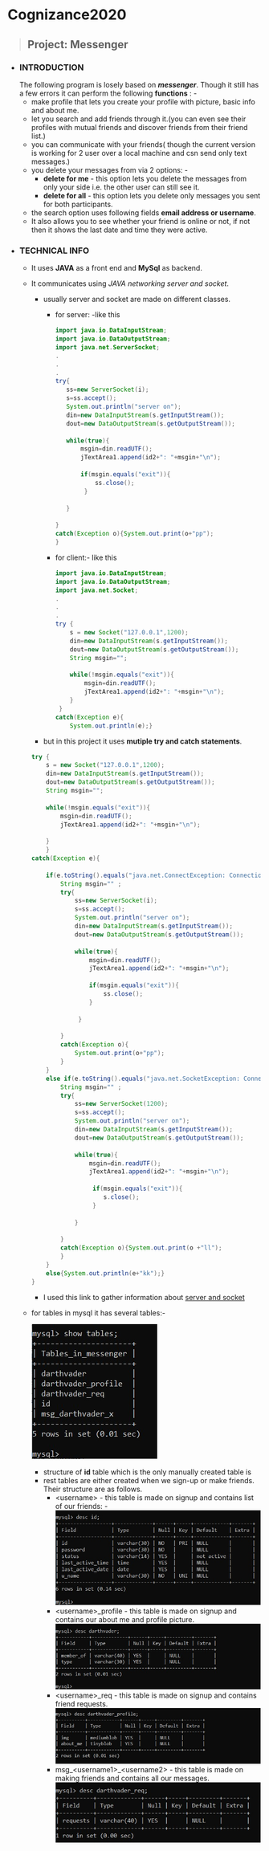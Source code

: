 # Cognizance2020
>## Project: Messenger
 * ### __INTRODUCTION__ 
    The following program is losely based on __*messenger*__. Though it still has a few errors it can perform  the following __functions__ : -
    * make profile that lets you create your profile with picture, basic info and about me.
    * let you search and add friends through it.(you can even see their profiles with mutual friends and discover friends from their friend list.)
    * you can communicate with your friends( though the current version is working for 2 user over a local machine and csn send only text messages.)
    * you delete your messages from via 2 options: -
        * __delete for me__ - this option lets you delete the messages from only your side i.e. the other user can still see it.
        * __delete for all__ - this option lets you delete only messages you sent for both participants. 
    * the search option uses following fields __email address or username__. 
    * It also allows you to see whether your friend is online or not, if not then it shows the last date and time they were active.
* ### __TECHNICAL INFO__
    * It uses __JAVA__ as a front end and __MySql__ as backend.
    * It communicates using _JAVA networking server and socket_.
        * usually server and socket are made on different classes. 
            * for server: -like this
                 ```JAVA
                import java.io.DataInputStream;
                import java.io.DataOutputStream;
                import java.net.ServerSocket;
                .
                .
                .
                try{
                    ss=new ServerSocket(i);
                    s=ss.accept();
                    System.out.println("server on");
                    din=new DataInputStream(s.getInputStream());
                    dout=new DataOutputStream(s.getOutputStream());

                    while(true){
                        msgin=din.readUTF();
                        jTextArea1.append(id2+": "+msgin+"\n");

                        if(msgin.equals("exit")){
                            ss.close();
                         }
                
                    }

                 }
                catch(Exception o){System.out.print(o+"pp");
                }
                ```
            * for client:- like this
                
                ```JAVA
                import java.io.DataInputStream;
                import java.io.DataOutputStream;
                import java.net.Socket;
                .
                .
                .
                try {
                    s = new Socket("127.0.0.1",1200);
                    din=new DataInputStream(s.getInputStream());
                    dout=new DataOutputStream(s.getOutputStream());
                    String msgin="";
        
                    while(!msgin.equals("exit")){
                        msgin=din.readUTF();
                        jTextArea1.append(id2+": "+msgin+"\n");
                    }
                 }
                catch(Exception e){
                    System.out.println(e);}
                ```
                
         * but in this project it uses __mutiple try and catch statements__.
        ```java
        try {
            s = new Socket("127.0.0.1",1200);
            din=new DataInputStream(s.getInputStream());
            dout=new DataOutputStream(s.getOutputStream());
            String msgin="";
        
            while(!msgin.equals("exit")){
                msgin=din.readUTF();
                jTextArea1.append(id2+": "+msgin+"\n");
            
            }
            }
        catch(Exception e){

            if(e.toString().equals("java.net.ConnectException: Connection refused: connect")){
                String msgin="" ;
                try{
                    ss=new ServerSocket(i);
                    s=ss.accept();
                    System.out.println("server on");
                    din=new DataInputStream(s.getInputStream());
                    dout=new DataOutputStream(s.getOutputStream());

                    while(true){
                        msgin=din.readUTF();
                        jTextArea1.append(id2+": "+msgin+"\n");

                        if(msgin.equals("exit")){
                            ss.close();
                        }
                
                     }

                }
                catch(Exception o){
                    System.out.print(o+"pp");
                }
            }
            else if(e.toString().equals("java.net.SocketException: Connection reset")){
                String msgin="" ;
                try{
                    ss=new ServerSocket(1200);
                    s=ss.accept();
                    System.out.println("server on");
                    din=new DataInputStream(s.getInputStream());
                    dout=new DataOutputStream(s.getOutputStream());

                    while(true){
                        msgin=din.readUTF();
                        jTextArea1.append(id2+": "+msgin+"\n");
               
                         if(msgin.equals("exit")){
                            s.close();
                         } 
      
                    }

                }
                catch(Exception o){System.out.print(o +"ll");
                }
            } 
            else{System.out.println(e+"kk");}
        }
        ```
        * I used this link to gather information about [server and socket](https://www.tutorialspoint.com/java/java_networking.htm#:~:text=A%20client%20program%20creates%20a,that%20socket%20to%20a%20server.&text=Socket%20class%20represents%20a%20socket,and%20establish%20connections%20with%20them. "click this to understand it better")
    * for tables in mysql it has several tables:-

        ![](res/4-1.jpg)
        * structure of __id__ table which is the only manually created table is
        * rest tables are either created when we sign-up or make friends. Their structure are as follows.
            * \<username> - this table is made on signup and contains list of our friends: -
            ![t](res/4-2.jpg)
            * \<username>_profile - this table is made on signup and contains our about me and profile picture.
            ![e](res/4-3.jpg)
            * \<username>_req - this table is made on signup and contains friend requests.
            ![q](res/4-4.jpg)
            * msg\_\<username1>_\<username2> - this table is made on making friends and contains all our messages.
            ![r](res/4-5.jpg)
